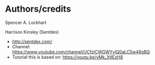 # Authors/credits

Spencer A. Lockhart

Harrison Kinsley (Sentdex) 
* http://sentdex.com/
* Channel: https://www.youtube.com/channel/UCfzlCWGWYyIQ0aLC5w48gBQ
* Tutorial this is based on: https://youtu.be/yMk_XtIEzH8

